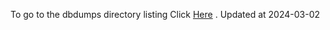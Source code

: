 To go to the dbdumps directory listing Click [Here](https://ipfs.io/ipfs/bafkreih43mcnfp6cfn4zccr66bizgqkd3ww3zwsgzrrreea3l4ssottk5u) . Updated at 2024-03-02